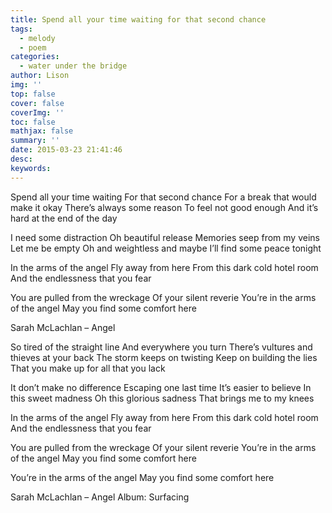 ```yaml
---
title: Spend all your time waiting for that second chance
tags:
  - melody
  - poem
categories:
  - water under the bridge
author: Lison
img: ''
top: false
cover: false
coverImg: ''
toc: false
mathjax: false
summary: ''
date: 2015-03-23 21:41:46
desc:
keywords:
---
```


Spend all your time waiting
For that second chance
For a break that would make it okay
There’s always some reason
To feel not good enough
And it’s hard at the end of the day

I need some distraction
Oh beautiful release
Memories seep from my veins
Let me be empty
Oh and weightless and maybe
I’ll find some peace tonight

In the arms of the angel
Fly away from here
From this dark cold hotel room
And the endlessness that you fear

You are pulled from the wreckage
Of your silent reverie
You’re in the arms of the angel
May you find some comfort here

Sarah McLachlan – Angel

So tired of the straight line
And everywhere you turn
There’s vultures and thieves at your back
The storm keeps on twisting
Keep on building the lies
That you make up for all that you lack

It don’t make no difference
Escaping one last time
It’s easier to believe
In this sweet madness
Oh this glorious sadness
That brings me to my knees

In the arms of the angel
Fly away from here
From this dark cold hotel room
And the endlessness that you fear

You are pulled from the wreckage
Of your silent reverie
You’re in the arms of the angel
May you find some comfort here

You’re in the arms of the angel
May you find some comfort here

Sarah McLachlan – Angel
Album: Surfacing

<!--more-->